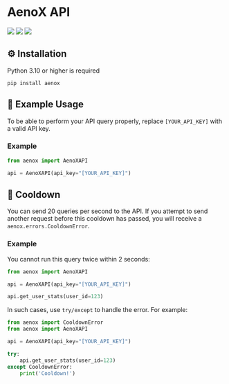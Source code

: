 # AenoX API
[![](https://img.shields.io/pypi/v/aenox.svg?style=for-the-badge&logo=pypi&color=yellow&logoColor=white)](https://pypi.org/project/aenox/)
[![](https://img.shields.io/pypi/l/aenox?style=for-the-badge&color=5865F2)](https://github.com/aenoxic/aenox-api/blob/main/LICENSE)
[![](https://img.shields.io/readthedocs/aenox-api?style=for-the-badge)](https://aenox-api.readthedocs.io/en/latest/)

## ⚙️ Installation
Python 3.10 or higher is required
```
pip install aenox
```

## 🚀 Example Usage
To be able to perform your API query properly, replace `[YOUR_API_KEY]` with a valid API key.

### Example

```python
from aenox import AenoXAPI

api = AenoXAPI(api_key="[YOUR_API_KEY]")
```


## 🫧 Cooldown
You can send 20 queries per second to the API. If you attempt to send another request before this cooldown has passed, you will receive a `aenox.errors.CooldownError`.

### Example
You cannot run this query twice within 2 seconds:
```python
from aenox import AenoXAPI

api = AenoXAPI(api_key="[YOUR_API_KEY]")

api.get_user_stats(user_id=123)
```

In such cases, use `try/except` to handle the error. For example:

```python
from aenox import CooldownError
from aenox import AenoXAPI

api = AenoXAPI(api_key="[YOUR_API_KEY]")

try:
    api.get_user_stats(user_id=123)
except CooldownError:
    print('Cooldown!')
```

